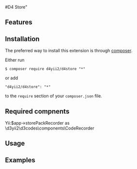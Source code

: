 #D4 Store"

## Features


## Installation

The preferred way to install this extension is through [composer](http://getcomposer.org/download/).

Either run

```
$ composer require d4yii2/d4store "*"
```

or add

```
"d4yii2/d4store": "*"
```

to the `require` section of your `composer.json` file.


## Required compnents
Yii:$app->storePackRecorder as \d3yii2\d3codes\components\CodeRecorder 

## Usage

## Examples
